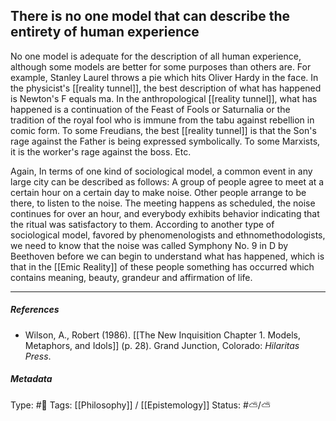 ## There is no one model that can describe the entirety of human experience  # 

No one model is adequate for the description of all human experience, although some models are better for some purposes than others are. For example, Stanley Laurel throws a pie which hits Oliver Hardy in the face. In the physicist's [[reality tunnel]], the best description of what has happened is Newton's F equals ma. In the anthropological [[reality tunnel]], what has happened is a continuation of the Feast of Fools or Saturnalia or the tradition of the royal fool who is immune from the tabu against rebellion in comic form. To some Freudians, the best [[reality tunnel]] is that the Son's rage against the Father is being expressed symbolically. To some Marxists, it is the worker's rage against the boss. Etc. 

Again, In terms of one kind of sociological model, a common event in any large city can be described as follows: A group of people agree to meet at a certain hour on a certain day to make noise. Other people arrange to be there, to listen to the noise. The meeting happens as scheduled, the noise continues for over an hour, and everybody exhibits behavior indicating that the ritual was satisfactory to them. According to another type of sociological model, favored by phenomenologists and ethnomethodologists, we need to know that the noise was called Symphony No. 9 in D by Beethoven before we can begin to understand what has happened, which is that in the [[Emic Reality]] of these people something has occurred which contains meaning, beauty, grandeur and affirmation of life. 

___

##### References

- Wilson, A., Robert (1986). [[The New Inquisition Chapter 1. Models, Metaphors, and Idols]] (p. 28). Grand Junction, Colorado: _Hilaritas Press_.

##### Metadata

Type: #🔴 
Tags: [[Philosophy]] / [[Epistemology]] 
Status: #⛅️/⛅️ 